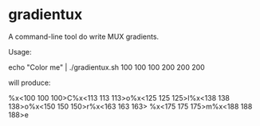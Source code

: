 gradientux
==========

A command-line tool do write MUX gradients.

Usage:

 echo "Color me" | ./gradientux.sh 100 100 100 200 200 200

will produce:

 %x<100 100 100>C%x<113 113 113>o%x<125 125 125>l%x<138 138 138>o%x<150 150 150>r%x<163 163 163> %x<175 175 175>m%x<188 188 188>e

